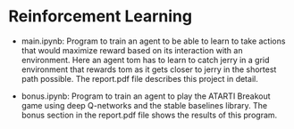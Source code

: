 # Reinforcement Learning

* main.ipynb: Program to train an agent to be able to learn to take actions that would maximize reward
based on its interaction with an environment. Here an agent tom has to learn to catch jerry in a
grid environment that rewards tom as it gets closer to jerry in the shortest path possible. The report.pdf file describes this project in detail.

* bonus.ipynb: Program to train an agent to play the ATARTI Breakout game using deep Q-networks and the stable baselines library. The bonus section in the report.pdf file shows the results of this program.
